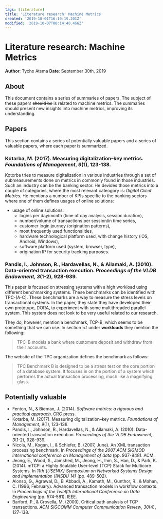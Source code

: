 ```yaml
---
tags: [literature]
title: 'Literature research: Machine Metrics'
created: '2019-10-01T16:19:19.201Z'
modified: '2019-10-07T08:14:40.466Z'
---
```


# Literature research: Machine Metrics
**Author**: Tycho Atsma
**Date**: September 30th, 2019

## About
This document contains a series of summaries of papers. The subject of these papers ~~should be~~ is related to machine metrics. The summaries should present new insights into machine metrics, improving its understanding.

## Papers
This section contains a series of potentially valuable papers and a series of valuable papers, where each paper is summarized.

### Kotarba, M. (2017). Measuring digitalization–key metrics. _Foundations of Management_, _9_(1), 123-138.
Kotorba tries to measure digitalization in various industries through a set of submeasurements done on metrics in commonly found in those industries. Such an industry can be the banking sector. He devides those metrics into a couple of categories, where the most relevant cateogory is: *Digital Client Metrics*. He mentions a number of KPIs specific to the banking sectors where one of them defines usages of online solutions:
- usage of online solutions:
  - logins per day/month (time of day analysis,
  session duration),
  - number/volume of transactions per session/in time series,
  - customer login journey (origination patterns),
  - most frequently used functionalities,
  - hardware technological platform used, with
  change history (iOS, Android, Windows),
  - software platform used (system, browser, type),
  - origination IP for security tracking purposes.

### Pandis, I., Johnson, R., Hardavellas, N., & Ailamaki, A. (2010). Data-oriented transaction execution. _Proceedings of the VLDB Endowment_, _3_(1-2), 928-939.
This paper is focused on stressing systems with a high workload using different benchmarking systems. These benchmarks can be identified with TPC-[A-C]. These benchmarks are a way to measure the stress levels on transactional systems. In the paper, they state they have developed their own prototype, DORA, to experiment with some multithreaded parallel system. This system does not look to be very useful related to our research.

They do, however, mention a benchmark, TCP-B, which seems to be something that we can use. In section 5.1 under **workloads** they mention the following:
> TPC-B models  a  bank  where  customers  deposit  and  withdraw  from their accounts.

The website of the TPC organization defines the benchmark as follows:
> TPC Benchmark B is designed to be a stress test on the core portion of a database system. It focuses in on the portion of a system which performs the actual transaction processing, much like a magnifying glass.


## Potentially valuable
- Fenton, N., & Bieman, J. (2014).  _Software metrics: a rigorous and practical approach_. CRC press.
- Kotarba, M. (2017). Measuring digitalization–key metrics. _Foundations of Management_, _9_(1), 123-138.
- Pandis, I., Johnson, R., Hardavellas, N., & Ailamaki, A. (2010). Data-oriented transaction execution. _Proceedings of the VLDB Endowment_, _3_(1-2), 928-939.
- Nicola, M., Kogan, I., & Schiefer, B. (2007, June). An XML transaction processing benchmark. In _Proceedings of the 2007 ACM SIGMOD international conference on Management of data_ (pp. 937-948). ACM.
- Jeong, E., Wood, S., Jamshed, M., Jeong, H., Ihm, S., Han, D., & Park, K. (2014). mTCP: a Highly Scalable User-level {TCP} Stack for Multicore Systems. In _11th {USENIX} Symposium on Networked Systems Design and Implementation ({NSDI} 14)_ (pp. 489-502).
- Alonso, G., Agrawal, D., El Abbadi, A., Kamath, M., Gunthor, R., & Mohan, C. (1996, February). Advanced transaction models in workflow contexts. In _Proceedings of the Twelfth International Conference on Data Engineering_ (pp. 574-581). IEEE.
- Barford, P., & Crovella, M. (2000). Critical path analysis of TCP transactions. _ACM SIGCOMM Computer Communication Review_, _30_(4), 127-138.



